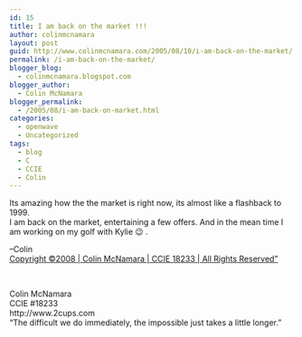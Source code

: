 ```yaml
---
id: 15
title: I am back on the market !!!
author: colinmcnamara
layout: post
guid: http://www.colinmcnamara.com/2005/08/10/i-am-back-on-the-market/
permalink: /i-am-back-on-the-market/
blogger_blog:
  - colinmcnamara.blogspot.com
blogger_author:
  - Colin McNamara
blogger_permalink:
  - /2005/08/i-am-back-on-market.html
categories:
  - openwave
  - Uncategorized
tags:
  - blog
  - C
  - CCIE
  - Colin
---
```

Its amazing how the the market is right now, its almost like a flashback to 1999.  
I am back on the market, entertaining a few offers. And in the mean time I am working on my golf with Kylie 😉 .

&#8211;Colin  
[Copyright ©2008 | Colin McNamara | CCIE 18233 | All Rights Reserved&#8221;][1]

<p class="blogger-post-footer">
  &nbsp;
</p>

<p class="blogger-post-footer">
  Colin McNamara<br /> CCIE #18233<br /> http://www.2cups.com<br /> &#8220;The difficult we do immediately, the impossible just takes a little longer.&#8221;
</p>

 [1]: http://www.colinmcnamara.com "Copyright ©2008 | Colin McNamara | CCIE 18233 | All Rights Reserved"